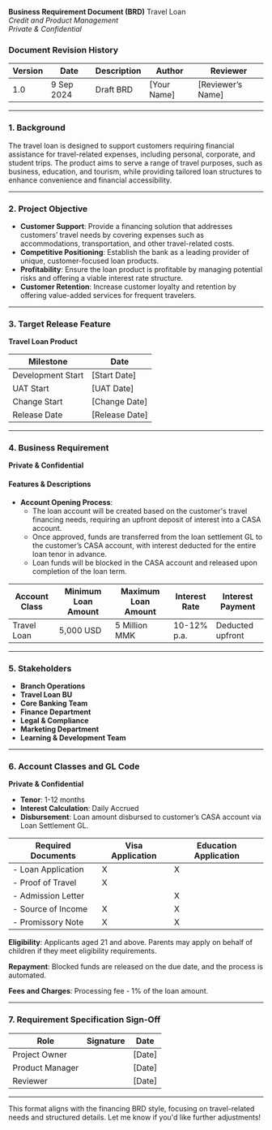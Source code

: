 **Business Requirement Document (BRD)** Travel Loan  
_Credit and Product Management_  
_Private & Confidential_

### Document Revision History

|Version|Date|Description|Author|Reviewer|
|---|---|---|---|---|
|1.0|9 Sep 2024|Draft BRD|[Your Name]|[Reviewer’s Name]|

---

### 1. Background

The travel loan is designed to support customers requiring financial assistance for travel-related expenses, including personal, corporate, and student trips. The product aims to serve a range of travel purposes, such as business, education, and tourism, while providing tailored loan structures to enhance convenience and financial accessibility.

---

### 2. Project Objective

- **Customer Support**: Provide a financing solution that addresses customers’ travel needs by covering expenses such as accommodations, transportation, and other travel-related costs.
- **Competitive Positioning**: Establish the bank as a leading provider of unique, customer-focused loan products.
- **Profitability**: Ensure the loan product is profitable by managing potential risks and offering a viable interest rate structure.
- **Customer Retention**: Increase customer loyalty and retention by offering value-added services for frequent travelers.

---

### 3. Target Release Feature

**Travel Loan Product**

|Milestone|Date|
|---|---|
|Development Start|[Start Date]|
|UAT Start|[UAT Date]|
|Change Start|[Change Date]|
|Release Date|[Release Date]|

---

### 4. Business Requirement

**Private & Confidential**

#### Features & Descriptions

- **Account Opening Process**:
    - The loan account will be created based on the customer's travel financing needs, requiring an upfront deposit of interest into a CASA account.
    - Once approved, funds are transferred from the loan settlement GL to the customer’s CASA account, with interest deducted for the entire loan tenor in advance.
    - Loan funds will be blocked in the CASA account and released upon completion of the loan term.

|Account Class|Minimum Loan Amount|Maximum Loan Amount|Interest Rate|Interest Payment|
|---|---|---|---|---|
|Travel Loan|5,000 USD|5 Million MMK|10-12% p.a.|Deducted upfront|

---

### 5. Stakeholders

- **Branch Operations**
- **Travel Loan BU**
- **Core Banking Team**
- **Finance Department**
- **Legal & Compliance**
- **Marketing Department**
- **Learning & Development Team**

---

### 6. Account Classes and GL Code

**Private & Confidential**

- **Tenor**: 1-12 months
- **Interest Calculation**: Daily Accrued
- **Disbursement**: Loan amount disbursed to customer’s CASA account via Loan Settlement GL.

| Required Documents | Visa Application | Education Application |
| ------------------ | ---------------- | --------------------- |
| - Loan Application | X                | X                     |
| - Proof of Travel  | X                |                       |
| - Admission Letter |                  | X                     |
| - Source of Income | X                | X                     |
| - Promissory Note  | X                | X                     |

**Eligibility**: Applicants aged 21 and above. Parents may apply on behalf of children if they meet eligibility requirements.

**Repayment**: Blocked funds are released on the due date, and the process is automated.

**Fees and Charges**: Processing fee - 1% of the loan amount.

---

### 7. Requirement Specification Sign-Off

|Role|Signature|Date|
|---|---|---|
|Project Owner||[Date]|
|Product Manager||[Date]|
|Reviewer||[Date]|

---

This format aligns with the financing BRD style, focusing on travel-related needs and structured details. Let me know if you'd like further adjustments!